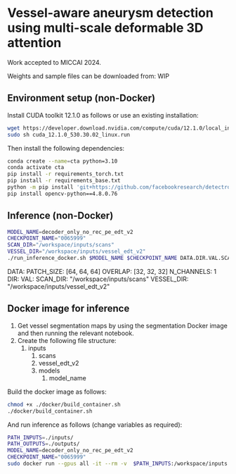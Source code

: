 # Vessel-aware aneurysm detection using multi-scale deformable 3D attention

Work accepted to MICCAI 2024.

Weights and sample files can be downloaded from: WIP

## Environment setup (non-Docker)

Install CUDA toolkit 12.1.0 as follows or use an existing installation:

```bash
wget https://developer.download.nvidia.com/compute/cuda/12.1.0/local_installers/cuda_12.1.0_530.30.02_linux.run
sudo sh cuda_12.1.0_530.30.02_linux.run
```

Then install the following dependencies:

```bash
conda create --name=cta python=3.10
conda activate cta
pip install -r requirements_torch.txt
pip install -r requirements_base.txt
python -m pip install 'git+https://github.com/facebookresearch/detectron2.git'
pip install opencv-python==4.8.0.76
```

## Inference (non-Docker)

```bash
MODEL_NAME=decoder_only_no_rec_pe_edt_v2
CHECKPOINT_NAME="0065999"
SCAN_DIR="/workspace/inputs/scans"
VESSEL_DIR="/workspace/inputs/vessel_edt_v2"
./run_inference_docker.sh $MODEL_NAME $CHECKPOINT_NAME DATA.DIR.VAL.SCAN_DIR $SCAN_DIR DATA.DIR.VAL.VESSEL_DIR $VESSEL_DIR 
```
DATA:
  PATCH_SIZE: [64, 64, 64]
  OVERLAP: [32, 32, 32]
  N_CHANNELS: 1
  DIR:
    VAL:
      SCAN_DIR: "/workspace/inputs/scans"
      VESSEL_DIR: "/workspace/inputs/vessel_edt_v2"


## Docker image for inference

1. Get vessel segmentation maps by using the segmentation Docker image and then running the relevant notebook.
2. Create the following file structure:
    1. inputs
        1. scans
        2. vessel_edt_v2
        3. models
            1. model_name

Build the docker image as follows:

```bash
chmod +x ./docker/build_container.sh
./docker/build_container.sh
```

And run inference as follows (change variables as required):

```bash
PATH_INPUTS=./inputs/
PATH_OUTPUTS=./outputs/
MODEL_NAME=decoder_only_no_rec_pe_edt_v2
CHECKPOINT_NAME="0065999"
sudo docker run --gpus all -it --rm -v  $PATH_INPUTS:/workspace/inputs -v $PATH_OUTPUTS:/workspace/deform-aneurysm-detection/outputs  --shm-size=32g --ulimit memlock=-1 alceballosa/cta-det:latest  ./deform-aneurysm-detection/run_inference_docker.sh $MODEL_NAME $CHECKPOINT_NAME
```



